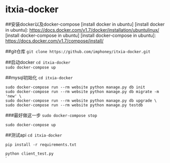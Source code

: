 # itxia-docker
##安装docker以及docker-compose
[install docker in ubuntu]
[install docker in ubuntu]: https://docs.docker.com/v1.7/docker/installation/ubuntulinux/
[install docker-compose in ubuntu]
[install docker-compose in ubuntu]: https://docs.docker.com/v1.7/compose/install/

##git仓库
`git clone https://github.com/imphoney/itxia-docker.git`

##启动docker
`cd itxia-docker`  
`sudo docker-compose up ` 

##mysql初始化
`cd itxia-docker`
```
sudo docker-compose run --rm website python manage.py db init
sudo docker-compose run --rm website python manage.py db migrate -m 'new' \
sudo docker-compose run --rm website python manage.py db upgrade \
sudo docker-compose run --rm website python manage.py testdb 
```

###最好做这一步
`sudo docker-compose stop` 

`sudo docker-compose up` 

##测试api
`cd itxia-docker`  

`pip install -r requirements.txt`  

`python client_test.py`  
`

